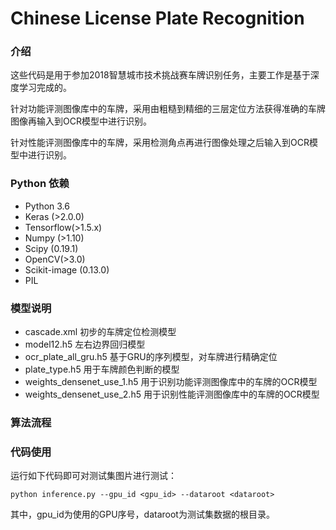 # Chinese License Plate Recognition

### 介绍

这些代码是用于参加2018智慧城市技术挑战赛车牌识别任务，主要工作是基于深度学习完成的。

针对功能评测图像库中的车牌，采用由粗糙到精细的三层定位方法获得准确的车牌图像再输入到OCR模型中进行识别。

针对性能评测图像库中的车牌，采用检测角点再进行图像处理之后输入到OCR模型中进行识别。

### Python 依赖

+ Python 3.6
+ Keras (>2.0.0)
+ Tensorflow(>1.5.x)
+ Numpy (>1.10)
+ Scipy (0.19.1)
+ OpenCV(>3.0)
+ Scikit-image (0.13.0)
+ PIL


### 模型说明

+ cascade.xml  初步的车牌定位检测模型
+ model12.h5 左右边界回归模型
+ ocr_plate_all_gru.h5 基于GRU的序列模型，对车牌进行精确定位
+ plate_type.h5 用于车牌颜色判断的模型
+ weights_densenet_use_1.h5 用于识别功能评测图像库中的车牌的OCR模型
+ weights_densenet_use_2.h5 用于识别性能评测图像库中的车牌的OCR模型

### 算法流程

### 代码使用

运行如下代码即可对测试集图片进行测试：

``` python inference.py --gpu_id <gpu_id> --dataroot <dataroot> ```

其中，gpu_id为使用的GPU序号，dataroot为测试集数据的根目录。

